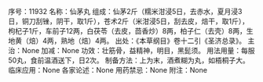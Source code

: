 序号：11932
名称：仙茅丸
组成：仙茅2斤（糯米泔浸5日，去赤水，夏月浸3日，铜刀刮锉，阴干，取1斤），苍术2斤（米泔浸5日，刮去皮，焙干，取1斤），枸杞子1斤，车前子12两，白茯苓（去皮，茴香炒）8两，柏子仁（去壳）8两，生地黄（焙）4两，熟地（焙）4两。
出处：《本草纲目》卷十二引《圣济总录》。
主治：None
加减：None
功效：壮筋骨，益精神，明目，黑髭须。
用法用量：每服50丸，食前温酒送下，日2次。
制备方法：上为末，酒煮糊为丸，如梧桐子大。
临床应用：None
各家论述：None
用药禁忌：None
附注：None
